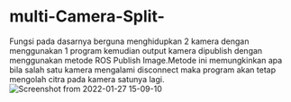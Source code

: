 # multi-Camera-Split-

Fungsi pada dasarnya berguna menghidupkan 2 kamera dengan menggunakan 1 program kemudian output kamera dipublish dengan menggunakan metode ROS Publish Image.Metode ini memungkinkan apa bila salah satu kamera mengalami disconnect maka program akan tetap mengolah citra pada kamera satunya lagi.
![Screenshot from 2022-01-27 15-09-10](https://user-images.githubusercontent.com/90472167/151317490-78816cf5-893a-49a1-8636-8a410c79f25d.png)

